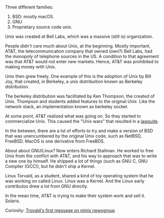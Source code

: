 Three different families:

1. BSD: mostly macOS.
2. GNU
3. Proprietary source code unix.

Unix was created at Bell Labs, which was a massive (still is) organization.

People didn't care much about Unix, at the beginning. Mostly important, AT&T, the telecommunication company that owned (own?) Bell Labs, had the monopoly of telephone sources in the US. A condition to that agreement was that AT&T would not enter new markets. Hence, AT&T was prohibited to making money with Unix.

Unix then grew freely. One example of this is the adoption of Unix by Bill Joy, that created, in Berkeley, a unix distribuition known as Berkeley distribution.

The berkeley distribution was facilitated by Ken Thompson, the created of Unix. Thompson and students added features to the original Unix. Like the network stack, an implementation known as berkeley socket.

At some point, AT&T realized what was going on. So they started to commercialize Unix. This caused the "Unix wars" that resulted in a [lawsuite](https://law.justia.com/cases/federal/district-courts/FSupp/832/790/1428569/).

In the between, there are a lot of efforts to try and make a version of BSD that was unencumbered by the original Unix code, such as NetBSD, FreeBSD. MacOS is one derivative from FreeBDS.

About about GNU/Linux? Now enters Richard Stallman. He worked to free Unix from the conflict with AT&T, and his way to approach that was to write a new one by himself. He shipped a lot of things (such as GNU C, GNU Compiler (GCC)), but he didn't ship a Kernel.

Linus Torvald, as a student, shared a kind of toy operating system that he was working on called Linux. Linux was a Kernel. And the Linux early contributos drew a lot from GNU directly. 

In the mean time, AT&T is trying to make their system work and sell it. Solaris.

Curiosity: [Trovald's first message on minix newsgroup](https://groups.google.com/g/comp.os.minix/c/2Tm_OV64JWo)
